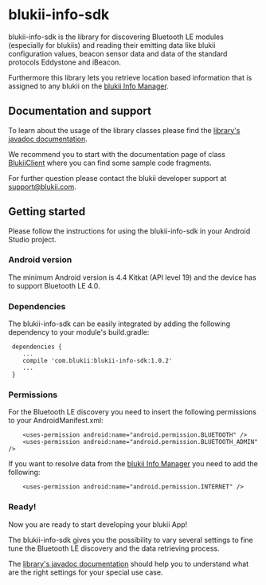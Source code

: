 # blukii-info-sdk

blukii-info-sdk is the library for discovering Bluetooth LE modules (especially for blukiis) and reading their emitting data like blukii configuration values, beacon sensor data and data of the standard protocols Eddystone and iBeacon.

Furthermore this library lets you retrieve location based information that is assigned to any blukii on the [blukii Info Manager](https://manager.blukiiinfo.com).

## Documentation and support

To learn about the usage of the library classes please find the [library's javadoc documentation](https://schneiderma.github.io/blukii_developer/android/blukii-info-sdk/javadoc/).

We recommend you to start with the documentation page of class [BlukiiClient](https://schneiderma.github.io/blukii_developer/android/blukii-info-sdk/javadoc/com/blukii/infosdk/BlukiiClient.html) where you can find some sample code fragments.

For further question please contact the blukii developer support at [support@blukii.com](mailto:support@blukii.com).

## Getting started

Please follow the instructions for using the blukii-info-sdk in your Android Studio project.

### Android version

The minimum Android version is 4.4 Kitkat (API level 19) and the device has to support Bluetooth LE 4.0.

### Dependencies

The blukii-info-sdk can be easily integrated by adding the following dependency to your module's build.gradle:
```
 dependencies {
    ...
    compile 'com.blukii:blukii-info-sdk:1.0.2'
    ...
 }
```


### Permissions

For the Bluetooth LE discovery you need to insert the following permissions to your AndroidManifest.xml:
```
    <uses-permission android:name="android.permission.BLUETOOTH" />
    <uses-permission android:name="android.permission.BLUETOOTH_ADMIN" />
```

If you want to resolve data from the [blukii Info Manager](https://manager.blukiiinfo.com) you need to add the following:
```
    <uses-permission android:name="android.permission.INTERNET" />
```

### Ready!

Now you are ready to start developing your blukii App!

The blukii-info-sdk gives you the possibility to vary several settings to fine tune the Bluetooth LE discovery and the data retrieving process. 

The [library's javadoc documentation](https://schneiderma.github.io/blukii_developer/android/blukii-info-sdk/javadoc/) should help you to understand what are the right settings for your special use case.

